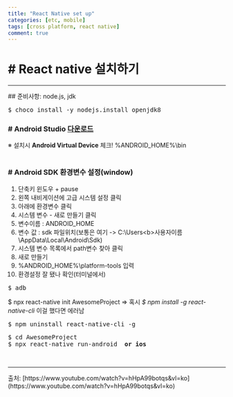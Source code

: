 ```yaml
---
title: "React Native set up"
categories: [etc, mobile]
tags: [cross platform, react native]
comment: true
---
```


# # React native 설치하기

<hr>
## 준비사항: node.js, jdk
<pre>
$ choco install -y nodejs.install openjdk8
</pre>

### # Android Studio [다운로드](https://developer.android.com/studio/index.html)

※ 설치시 <b>Android Virtual Device</b> 체크!
%ANDROID_HOME%\bin
<br>
<br>

### # Android SDK 환경변수 설정(window)

1. 단축키 윈도우 + pause
2. 왼쪽 내비게이션에 고급 시스템 설정 클릭
3. 아래에 환경변수 클릭
4. 시스템 변수 - 새로 만들기 클릭
5. 변수이름 : ANDROID_HOME
6. 변수 값 : sdk 파일위치(보통은 여기 -> C:\Users\<b>사용자이름</b>\AppData\Local\Android\Sdk)
7. 시스템 변수 목록에서 path변수 찾아 클릭
8. 새로 만들기
9. %ANDROID_HOME%\platform-tools 입력
10. 환경설정 잘 됐나 확인(터미널에서)
<pre>
$ adb
</pre>

$ npx react-native init AwesomeProject
=> 혹시 <em>$ npm install -g react-native-cli</em> 이걸 했다면 에러남 <br>

<pre>
$ npm uninstall react-native-cli -g 
</pre>

<pre>
$ cd AwesomeProject
$ npx react-native run-android <b> or ios </b>
</pre>

<br>
<hr>
출처: [https://www.youtube.com/watch?v=hHpA99botqs&vl=ko](https://www.youtube.com/watch?v=hHpA99botqs&vl=ko)
